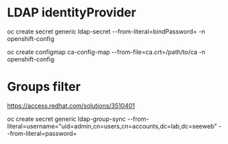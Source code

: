 # LDAP identityProvider

oc create secret generic ldap-secret --from-literal=bindPassword=<secret> -n openshift-config
  

oc create configmap ca-config-map --from-file=ca.crt=/path/to/ca -n openshift-config
  
 

# Groups filter

https://access.redhat.com/solutions/3510401


oc create secret generic ldap-group-sync --from-literal=username="uid=admin,cn=users,cn=accounts,dc=lab,dc=seeweb" --from-literal=password=

